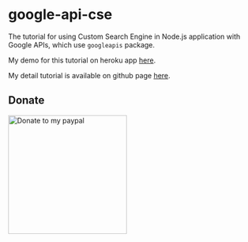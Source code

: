 # google-api-cse

The tutorial for using Custom Search Engine in Node.js application with Google APIs, which use `googleapis` package.

My demo for this tutorial on heroku app [here](https://google-api-cse.herokuapp.com/).

My detail tutorial is available on github page [here](https://huynhsamha.github.io/backend/custom-search-engine-in-nodejs-with-google-api).

## Donate

<a href="https://www.paypal.me/harisk305/5" target="_blank"><img src="https://i.imgur.com/4bN8fdy.jpg" alt="Donate to my paypal" width=240></a>
